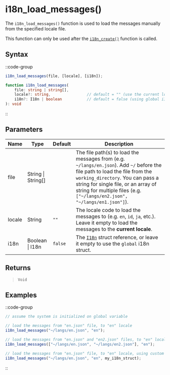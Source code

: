 # i18n_load_messages()

The `i18n_load_messages()` function is used to load the messages manually from the specified locale file. 

This function can only be used after the [`i18n_create()`](/v1/api-reference/functions/i18n-create) function is called.

## Syntax

::code-group
```js [Usage]
i18n_load_messages(file, [locale], [i18n]);
```

```ts [Signature]
function i18n_load_messages(
    file: string | string[],
    locale?: string,                // default = "" (use the current locale)
    i18n?: I18n | boolean           // default = false (using global i18n struct)
): void
```
::

## Parameters

| Name        | Type              | Default      | Description |
|-------------|-------------------|--------------|-------------|
| file        | String \| String\[] |              | The file path(s) to load the messages from (e.g. `~/langs/en.json`). Add `~/` before the file path to load the file from the `working_directory`. You can pass a string for single file, or an array of string for multiple files (e.g. `["~/langs/en2.json", "~/langs/en1.json"]`). |
| locale      | String            | `""`         | The locale code to load the messages to (e.g. `en`, `id`, `ja`, etc.). Leave it empty to load the messages to the **current locale**. |
| i18n        | Boolean \| I18n | `false`      | The [`I18n`](/v1/api-reference/functions/i18n-create) struct reference, or leave it empty to use the `global` i18n struct. |

## Returns

> `Void`

## Examples

::code-group
```js [Create Event]
// assume the system is initialized on global variable

// load the messages from "en.json" file, to "en" locale
i18n_load_messages("~/langs/en.json", "en");

// load the messages from "en.json" and "en2.json" files, to "en" locale
i18n_load_messages(["~/langs/en.json", "~/langs/en2.json"], "en");

// load the messages from "en.json" file, to "en" locale, using custom i18n struct
i18n_load_messages("~/langs/en.json", "en", my_i18n_struct);
```
::
